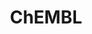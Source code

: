 ---
bigquery: https://console.cloud.google.com/bigquery?p=patents-public-data&d=ebi_chembl&page=dataset
citation: '"The ChEMBL database in 2017." Anna Gaulton, Anne Hersey, Michał Nowotka,
  A Patrícia Bento, Jon Chambers, David Mendez, Prudence Mutowo, Francis Atkinson,
  Louisa J Bellis, Elena Cibrián-Uhalte, Mark Davies, Nathan Dedman, Anneli Karlsson,
  María Paula Magariños, John P Overington, George Papadatos, Ines Smit, Andrew R
  Leach Nucleic acids Research (2017) 45 (Database Issue), D945-D954'
contributors: European Bioinformatics Institute
cost: None
description: ChEMBL Data is a manually curated database of small molecules used in
  drug discovery, including information about existing patented drugs.
documentation: 'schema: https://www.ebi.ac.uk/chembl/db_schema


  '
last_edit: 04/09/2022, 17:42:26
location: https://console.cloud.google.com/marketplace/product/google_patents_public_datasets/chembl
maintained_by: EMBL-EBI, an outstation of European Molecular Biology Laboratory
related_publications: '

  ChEMBL: towards direct deposition of bioassay data.


  Mendez D, Gaulton A, Bento AP, Chambers J, De Veij M, Félix E, Magariños MP, Mosquera
  JF, Mutowo P, Nowotka M, Gordillo-Marañón M, Hunter F, Junco L, Mugumbate G, Rodriguez-Lopez
  M, Atkinson F, Bosc N, Radoux CJ, Segura-Cabrera A, Hersey A, Leach AR.


  — Nucleic Acids Res. 2019; 47(D1):D930-D940. doi: 10.1093/nar/gky1075

  '
schema_fields:
- sei
- normal_range_max
- met_comment
- rtb
- drugind_id
- ddd_admr
- lle
- aromatic_rings
- hrac_code
- assay_test_type
- entity_id
- species_group_flag
- molfile
- units
- stem_class
- warning_country
- l3
- level2_description
- dosage_form
- bei
- rgid
- volume
- first_page
- compound_key
- level3_description
- protein_class_desc
- domain_name
- delist_flag
- uberon_id
- label
- assay_desc
- patent_expire_date
- mol_hrac_id
- assay_type
- target_type
- creation_date
- std_act_id
- enzyme_name
- cpd_str_alert_id
- res_stem_id
- drug_product_flag
- metref_id
- withdrawn_flag
- accession
- target_mapping
- withdrawn_reason
- comp_go_id
- class_level
- full_molformula
- trade_name
- qed_weighted
- route
- bto_id
- level5
- isoform
- tid_fixed
- ro3_pass
- curated_by
- class_type
- num_ro5_violations
- potential_duplicate
- l4
- subgroup
- protein_class_id
- cell_source_tissue
- mec_id
- relation
- frac_code
- parent_go_id
- assay_subcellular_fraction
- published_units
- cellosaurus_id
- polymer_flag
- alert_set_id
- substrate_record_id
- black_box_warning
- company
- pathway_key
- targcomp_id
- cell_source_tax_id
- met_conversion
- helm_notation
- uo_units
- chebi_par_id
- hrac_class_id
- assay_tax_id
- le
- acd_logp
- bao_id
- warning_class
- relationship_type
- ddd_comment
- selectivity_comment
- updated_by
- syn_type
- num_alerts
- usan_stem_id
- strength
- applicant_full_name
- last_page
- assay_organism
- cx_most_bpka
- active_ingredient
- level1
- warning_type
- doc_type
- record_id
- mc_tax_id
- tax_id
- l1
- data_validity_comment
- indref_id
- mc_target_accession
- usan_substem
- description
- patent_use_code
- last_active
- metabolite_record_id
- short_name
- formulation_id
- smid
- actsm_id
- pref_name
- pubmed_id
- action_type
- set_name
- journal
- clo_id
- met_id
- component_id
- toid
- updated_on
- upper_value
- molecular_species
- usan_stem_definition
- doi
- binding_site_comment
- patent_id
- prodrug
- molsyn_id
- availability_type
- full_mwt
- end_position
- assay_category
- mc_target_name
- cx_logd
- molecule_type
- parameter_type
- activity_count
- protclasssyn_id
- variant_id
- src_compound_id
- atc_code
- mol_irac_id
- acd_most_bpka
- standard_type
- text_value
- priority
- structure_type
- warning_id
- who_name
- efo_term
- source_domain_id
- target_desc
- assay_param_id
- bao_endpoint
- assay_class_id
- frac_class_id
- publication_number
- path
- chembl_id
- major_class
- parent_type
- drug_substance_flag
- mutation
- component_type
- efo_id
- chirality
- parent_molregno
- ad_type
- molecular_mechanism
- ridx
- bao_format
- parameter_value
- hbd
- compound_name
- l5
- oral
- log_id
- smarts
- max_phase_for_ind
- enzyme_tid
- country
- tbl
- confidence
- standard_units
- l2
- warning_year
- sequence_md5sum
- ref_id
- aidx
- mechanism_of_action
- direct_interaction
- product_id
- pchembl_value
- standard_value
- mechanism_comment
- ref_type
- oc_id
- cell_ontology_id
- standard_relation
- first_approval
- orig_description
- component_synonym
- cx_most_apka
- targrel_id
- idx
- acd_most_apka
- level3
- co_stem_id
- sequence
- l7
- warnref_id
- level2
- mecref_id
- ddd_units
- ingredient
- normal_range_min
- disease_efficacy
- warning_description
- organism
- parent_id
- usan_stem
- level4
- stem
- assay_cell_type
- go_id
- name
- standard_flag
- submission_date
- innovator_company
- indication_class
- version
- tissue_id
- l8
- db_source
- assay_id
- confidence_score
- protein_class_synonym
- issue
- synonyms
- annotation
- level1_description
- mc_target_type
- comp_class_id
- dosed_ingredient
- topical
- site_name
- compd_id
- therapeutic_flag
- molregno
- mol_frac_id
- activity_id
- activity_comment
- authors
- usan_year
- as_id
- source
- ap_id
- domain_description
- related_tid
- ass_cls_map_id
- acd_logd
- mesh_id
- year
- cx_logp
- approval_date
- tid
- compsyn_id
- alert_id
- ddd_id
- first_in_class
- withdrawn_class
- nda_type
- type
- inorganic_flag
- published_relation
- patent_no
- db_version
- downgraded
- who_extra
- mw_freebase
- doc_id
- previous_company
- stat
- num_lipinski_ro5_violations
- curation_comment
- standard_inchi_key
- psa
- predbind_id
- alert_name
- standard_text_value
- job_id
- abstract
- value
- relationship
- src_assay_id
- hba_lipinski
- cidx
- mw_monoisotopic
- relationship_desc
- l6
- research_stem
- withdrawn_country
- hba
- ref_url
- pathway_id
- cell_name
- cl_lincs_id
- withdrawn_year
- prediction_method
- comments
- src_description
- domain_id
- domain_type
- homologue
- aspect
- level4_description
- hbd_lipinski
- mc_organism
- biocomp_id
- published_type
- qudt_units
- mesh_heading
- drug_record_id
- cell_description
- result_flag
- start_position
- prod_pat_id
- caloha_id
- site_id
- src_short_name
- site_residues
- definition
- entity_type
- standard_inchi
- max_phase
- assay_strain
- status
- standard_upper_value
- sitecomp_id
- heavy_atoms
- assay_source
- parenteral
- cell_source_organism
- natural_product
- alogp
- mol_atc_id
- published_value
- cell_id
- active_molregno
- canonical_smiles
- irac_code
- title
- assay_tissue
- src_id
- irac_class_id
- ddd_value
shortname: chembl
tags:
- biotechnology
- health
- chemical
- bioinformatics
- medical
terms_of_use: CC BY-SA 3.0
title: ChEMBL
uuid: e232a192-965c-4ec9-904c-155b6dfe56c5
---